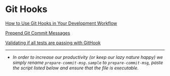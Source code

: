 # Git Hooks
[How to Use Git Hooks in Your Development Workflow](https://hackernoon.com/how-to-use-git-hooks-in-your-development-workflow-a94e66a0f3eb)

[Prepend Git Commit Messages](http://blog.bartoszmajsak.com/blog/2012/11/07/lazy-developers-toolbox-number-1-prepend-git-commit-messages/)

[Validating if all tests are passing with GitHook](https://www.youtube.com/watch?v=MF72e-12dxE)

---

- *In order to increase our productivity (or keep our lazy nature happy) we simply rename ```prepare-commit-msg.sample``` to ```prepare-commit-msg```, paste the script listed below and ensure that the file is executable.*



